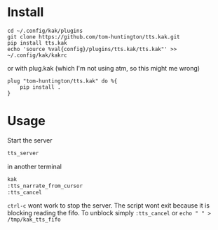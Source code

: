# Install

```
cd ~/.config/kak/plugins
git clone https://github.com/tom-huntington/tts.kak.git
pip install tts.kak
echo 'source %val{config}/plugins/tts.kak/tts.kak"' >> ~/.config/kak/kakrc
```

or with plug.kak (which I'm not using atm, so this might me wrong)
```
plug "tom-huntington/tts.kak" do %{
    pip install .
}
```

# Usage

Start the server
```sh
tts_server
```

in another terminal
```sh
kak
:tts_narrate_from_cursor
:tts_cancel
```

`ctrl-c` wont work to stop the server.
The script wont exit because it is blocking reading the fifo.
To unblock simply `:tts_cancel` or `echo " " > /tmp/kak_tts_fifo`